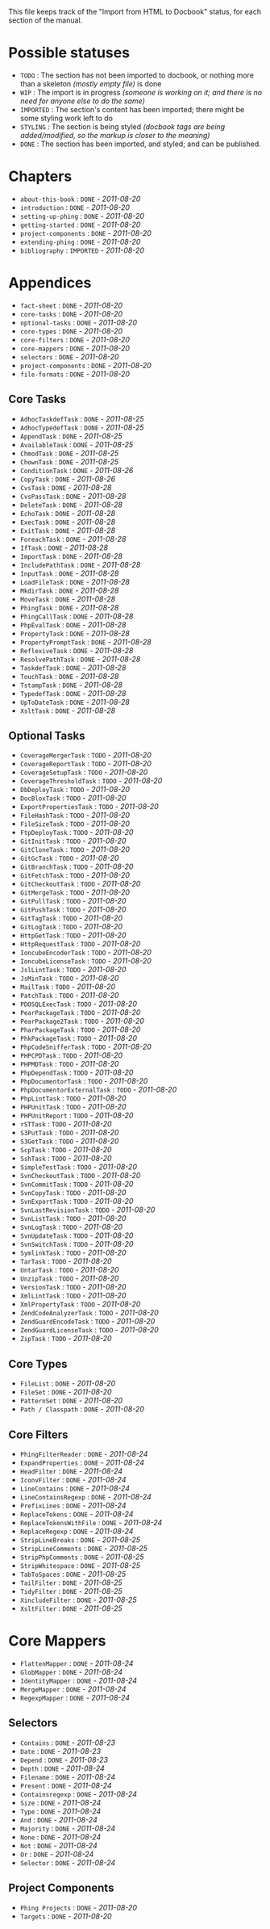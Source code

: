 This file keeps track of the "Import from HTML to Docbook" status, for each section of the manual.

# Possible statuses #

 - `TODO` : The section has not been imported to docbook, or nothing more than a skeleton *(mostly empty file)* is done
 - `WIP` : The import is in progress *(someone is working on it; and there is no need for anyone else to do the same)*
 - `IMPORTED` : The section's content has been imported; there might be some styling work left to do
 - `STYLING` : The section is being styled *(docbook tags are being added/modified, so the markup is closer to the meaning)*
 - `DONE` : The section has been imported, and styled; and can be published.


# Chapters #

 - `about-this-book` : `DONE` - *2011-08-20*
 - `introduction` : `DONE` - *2011-08-20*
 - `setting-up-phing` : `DONE` - *2011-08-20*
 - `getting-started` : `DONE` - *2011-08-20*
 - `project-components` : `DONE` - *2011-08-20*
 - `extending-phing` : `DONE` - *2011-08-20*
 - `bibliography` : `IMPORTED` - *2011-08-20*



# Appendices #

 - `fact-sheet` : `DONE` - *2011-08-20*
 - `core-tasks` : `DONE` - *2011-08-20*
 - `optional-tasks` : `DONE` - *2011-08-20*
 - `core-types` : `DONE` - *2011-08-20*
 - `core-filters` : `DONE` - *2011-08-20*
 - `core-mappers` : `DONE` - *2011-08-20*
 - `selectors` : `DONE` - *2011-08-20*
 - `project-components` : `DONE` - *2011-08-20*
 - `file-formats` : `DONE` - *2011-08-20*

## Core Tasks ##

 - `AdhocTaskdefTask` : `DONE` - *2011-08-25*
 - `AdhocTypedefTask` : `DONE` - *2011-08-25*
 - `AppendTask` : `DONE` - *2011-08-25*
 - `AvailableTask` : `DONE` - *2011-08-25*
 - `ChmodTask` : `DONE` - *2011-08-25*
 - `ChownTask` : `DONE` - *2011-08-25*
 - `ConditionTask` : `DONE` - *2011-08-26*
 - `CopyTask` : `DONE` - *2011-08-26*
 - `CvsTask` : `DONE` - *2011-08-28*
 - `CvsPassTask` : `DONE` - *2011-08-28*
 - `DeleteTask` : `DONE` - *2011-08-28*
 - `EchoTask` : `DONE` - *2011-08-28*
 - `ExecTask` : `DONE` - *2011-08-28*
 - `ExitTask` : `DONE` - *2011-08-28*
 - `ForeachTask` : `DONE` - *2011-08-28*
 - `IfTask` : `DONE` - *2011-08-28*
 - `ImportTask` : `DONE` - *2011-08-28*
 - `IncludePathTask` : `DONE` - *2011-08-28*
 - `InputTask` : `DONE` - *2011-08-28*
 - `LoadFileTask` : `DONE` - *2011-08-28*
 - `MkdirTask` : `DONE` - *2011-08-28*
 - `MoveTask` : `DONE` - *2011-08-28*
 - `PhingTask` : `DONE` - *2011-08-28*
 - `PhingCallTask` : `DONE` - *2011-08-28*
 - `PhpEvalTask` : `DONE` - *2011-08-28*
 - `PropertyTask` : `DONE` - *2011-08-28*
 - `PropertyPromptTask` : `DONE` - *2011-08-28*
 - `ReflexiveTask` : `DONE` - *2011-08-28*
 - `ResolvePathTask` : `DONE` - *2011-08-28*
 - `TaskdefTask` : `DONE` - *2011-08-28*
 - `TouchTask` : `DONE` - *2011-08-28*
 - `TstampTask` : `DONE` - *2011-08-28*
 - `TypedefTask` : `DONE` - *2011-08-28*
 - `UpToDateTask` : `DONE` - *2011-08-28*
 - `XsltTask` : `DONE` - *2011-08-28*


## Optional Tasks ##

 - `CoverageMergerTask` : `TODO` - *2011-08-20*
 - `CoverageReportTask` : `TODO` - *2011-08-20*
 - `CoverageSetupTask` : `TODO` - *2011-08-20*
 - `CoverageThresholdTask` : `TODO` - *2011-08-20*
 - `DbDeployTask` : `TODO` - *2011-08-20*
 - `DocBloxTask` : `TODO` - *2011-08-20*
 - `ExportPropertiesTask` : `TODO` - *2011-08-20*
 - `FileHashTask` : `TODO` - *2011-08-20*
 - `FileSizeTask` : `TODO` - *2011-08-20*
 - `FtpDeployTask` : `TODO` - *2011-08-20*
 - `GitInitTask` : `TODO` - *2011-08-20*
 - `GitCloneTask` : `TODO` - *2011-08-20*
 - `GitGcTask` : `TODO` - *2011-08-20*
 - `GitBranchTask` : `TODO` - *2011-08-20*
 - `GitFetchTask` : `TODO` - *2011-08-20*
 - `GitCheckoutTask` : `TODO` - *2011-08-20*
 - `GitMergeTask` : `TODO` - *2011-08-20*
 - `GitPullTask` : `TODO` - *2011-08-20*
 - `GitPushTask` : `TODO` - *2011-08-20*
 - `GitTagTask` : `TODO` - *2011-08-20*
 - `GitLogTask` : `TODO` - *2011-08-20*
 - `HttpGetTask` : `TODO` - *2011-08-20*
 - `HttpRequestTask` : `TODO` - *2011-08-20*
 - `IoncubeEncoderTask` : `TODO` - *2011-08-20*
 - `IoncubeLicenseTask` : `TODO` - *2011-08-20*
 - `JslLintTask` : `TODO` - *2011-08-20*
 - `JsMinTask` : `TODO` - *2011-08-20*
 - `MailTask` : `TODO` - *2011-08-20*
 - `PatchTask` : `TODO` - *2011-08-20*
 - `PDOSQLExecTask` : `TODO` - *2011-08-20*
 - `PearPackageTask` : `TODO` - *2011-08-20*
 - `PearPackage2Task` : `TODO` - *2011-08-20*
 - `PharPackageTask` : `TODO` - *2011-08-20*
 - `PhkPackageTask` : `TODO` - *2011-08-20*
 - `PhpCodeSnifferTask` : `TODO` - *2011-08-20*
 - `PHPCPDTask` : `TODO` - *2011-08-20*
 - `PHPMDTask` : `TODO` - *2011-08-20*
 - `PhpDependTask` : `TODO` - *2011-08-20*
 - `PhpDocumentorTask` : `TODO` - *2011-08-20*
 - `PhpDocumentorExternalTask` : `TODO` - *2011-08-20*
 - `PhpLintTask` : `TODO` - *2011-08-20*
 - `PHPUnitTask` : `TODO` - *2011-08-20*
 - `PHPUnitReport` : `TODO` - *2011-08-20*
 - `rSTTask` : `TODO` - *2011-08-20*
 - `S3PutTask` : `TODO` - *2011-08-20*
 - `S3GetTask` : `TODO` - *2011-08-20*
 - `ScpTask` : `TODO` - *2011-08-20*
 - `SshTask` : `TODO` - *2011-08-20*
 - `SimpleTestTask` : `TODO` - *2011-08-20*
 - `SvnCheckoutTask` : `TODO` - *2011-08-20*
 - `SvnCommitTask` : `TODO` - *2011-08-20*
 - `SvnCopyTask` : `TODO` - *2011-08-20*
 - `SvnExportTask` : `TODO` - *2011-08-20*
 - `SvnLastRevisionTask` : `TODO` - *2011-08-20*
 - `SvnListTask` : `TODO` - *2011-08-20*
 - `SvnLogTask` : `TODO` - *2011-08-20*
 - `SvnUpdateTask` : `TODO` - *2011-08-20*
 - `SvnSwitchTask` : `TODO` - *2011-08-20*
 - `SymlinkTask` : `TODO` - *2011-08-20*
 - `TarTask` : `TODO` - *2011-08-20*
 - `UntarTask` : `TODO` - *2011-08-20*
 - `UnzipTask` : `TODO` - *2011-08-20*
 - `VersionTask` : `TODO` - *2011-08-20*
 - `XmlLintTask` : `TODO` - *2011-08-20*
 - `XmlPropertyTask` : `TODO` - *2011-08-20*
 - `ZendCodeAnalyzerTask` : `TODO` - *2011-08-20*
 - `ZendGuardEncodeTask` : `TODO` - *2011-08-20*
 - `ZendGuardLicenseTask` : `TODO` - *2011-08-20*
 - `ZipTask` : `TODO` - *2011-08-20*



## Core Types ##

 - `FileList` : `DONE` - *2011-08-20*
 - `FileSet` : `DONE` - *2011-08-20*
 - `PatternSet` : `DONE` - *2011-08-20*
 - `Path / Classpath` : `DONE` - *2011-08-20*


## Core Filters ##

 - `PhingFilterReader` : `DONE` - *2011-08-24*
 - `ExpandProperties` : `DONE` - *2011-08-24*
 - `HeadFilter` : `DONE` - *2011-08-24*
 - `IconvFilter` : `DONE` - *2011-08-24*
 - `LineContains` : `DONE` - *2011-08-24*
 - `LineContainsRegexp` : `DONE` - *2011-08-24*
 - `PrefixLines` : `DONE` - *2011-08-24*
 - `ReplaceTokens` : `DONE` - *2011-08-24*
 - `ReplaceTokensWithFile` : `DONE` - *2011-08-24*
 - `ReplaceRegexp` : `DONE` - *2011-08-24*
 - `StripLineBreaks` : `DONE` - *2011-08-25*
 - `StripLineComments` : `DONE` - *2011-08-25*
 - `StripPhpComments` : `DONE` - *2011-08-25*
 - `StripWhitespace` : `DONE` - *2011-08-25*
 - `TabToSpaces` : `DONE` - *2011-08-25*
 - `TailFilter` : `DONE` - *2011-08-25*
 - `TidyFilter` : `DONE` - *2011-08-25*
 - `XincludeFilter` : `DONE` - *2011-08-25*
 - `XsltFilter` : `DONE` - *2011-08-25*


# Core Mappers ##

 - `FlattenMapper` : `DONE` - *2011-08-24*
 - `GlobMapper` : `DONE` - *2011-08-24*
 - `IdentityMapper` : `DONE` - *2011-08-24*
 - `MergeMapper` : `DONE` - *2011-08-24*
 - `RegexpMapper` : `DONE` - *2011-08-24*


## Selectors ##

 - `Contains` : `DONE` - *2011-08-23*
 - `Date` : `DONE` - *2011-08-23*
 - `Depend` : `DONE` - *2011-08-23*
 - `Depth` : `DONE` - *2011-08-24*
 - `Filename` : `DONE` - *2011-08-24*
 - `Present` : `DONE` - *2011-08-24*
 - `Containsregexp` : `DONE` - *2011-08-24*
 - `Size` : `DONE` - *2011-08-24*
 - `Type` : `DONE` - *2011-08-24*
 - `And` : `DONE` - *2011-08-24*
 - `Majority` : `DONE` - *2011-08-24*
 - `None` : `DONE` - *2011-08-24*
 - `Not` : `DONE` - *2011-08-24*
 - `Or` : `DONE` - *2011-08-24*
 - `Selector` : `DONE` - *2011-08-24*


## Project Components ##

 - `Phing Projects` : `DONE` - *2011-08-20*
 - `Targets` : `DONE` - *2011-08-20*


